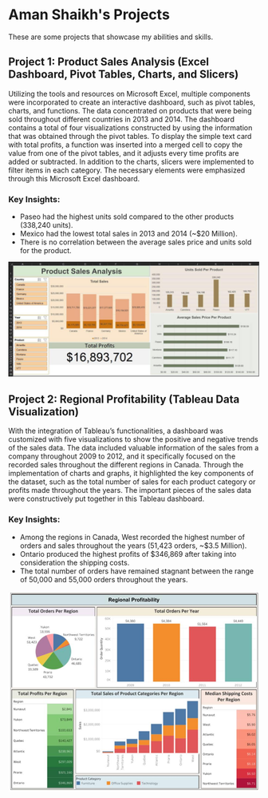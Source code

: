 # Aman Shaikh's Projects
These are some projects that showcase my abilities and skills.

## Project 1: Product Sales Analysis (Excel Dashboard, Pivot Tables, Charts, and Slicers)
Utilizing the tools and resources on Microsoft Excel, multiple components were incorporated to create an interactive dashboard, such as pivot tables, charts, and functions. The data concentrated on products that were being sold throughout different countries in 2013 and 2014. The dashboard contains a total of four visualizations constructed by using the information that was obtained through the pivot tables. To display the simple text card with total profits, a function was inserted into a merged cell to copy the value from one of the pivot tables, and it adjusts every time profits are added or subtracted. In addition to the charts, slicers were implemented to filter items in each category. The necessary elements were emphasized through this Microsoft Excel dashboard.

### Key Insights:
- Paseo had the highest units sold compared to the other products (338,240 units). 
- Mexico had the lowest total sales in 2013 and 2014 (~$20 Million). 
- There is no correlation between the average sales price and units sold for the product.

![](img/Product_Sales_Excel.jpg)

## Project 2: Regional Profitability (Tableau Data Visualization)
With the integration of Tableau’s functionalities, a dashboard was customized with five visualizations to show the positive and negative trends of the sales data. The data included valuable information of the sales from a company throughout 2009 to 2012, and it specifically focused on the recorded sales throughout the different regions in Canada. Through the implementation of charts and graphs, it highlighted the key components of the dataset, such as the total number of sales for each product category or profits made throughout the years. The important pieces of the sales data were constructively put together in this Tableau dashboard.

### Key Insights:
- Among the regions in Canada, West recorded the highest number of orders and sales throughout the years (51,423 orders, ~$3.5 Million). 
- Ontario produced the highest profits of $346,869 after taking into consideration the shipping costs. 
- The total number of orders have remained stagnant between the range of 50,000 and 55,000 orders throughout the years.

![](img/Regional_Profits_Tableau.jpg)
